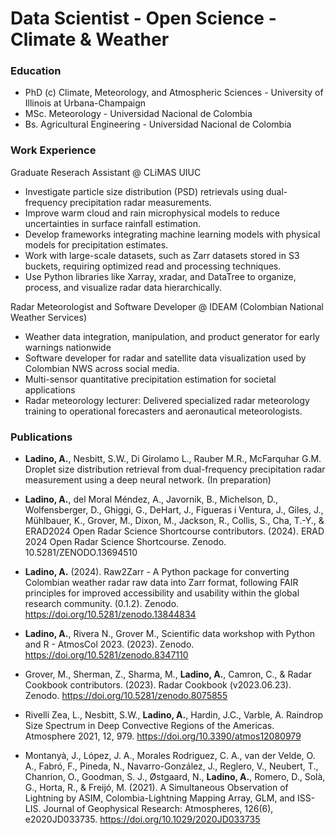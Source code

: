 # Data Scientist - Open Science - Climate & Weather

### Education

- PhD (c) Climate, Meteorology, and Atmospheric Sciences  - 
University of Illinois at Urbana-Champaign
- MSc. Meteorology - Universidad Nacional de Colombia
- Bs. Agricultural Engineering - Universidad Nacional de Colombia


### Work Experience

Graduate Reserach Assistant @ CLiMAS UIUC
  - Investigate particle size distribution (PSD) retrievals using dual-frequency precipitation radar measurements.
  - Improve warm cloud and rain microphysical models to reduce uncertainties in surface rainfall estimation.
  - Develop frameworks integrating machine learning models with physical models for precipitation estimates.
  - Work with large-scale datasets, such as Zarr datasets stored in S3 buckets, requiring optimized read and processing techniques.
  - Use Python libraries like Xarray, xradar, and DataTree to organize, process, and visualize radar data hierarchically.

Radar Meteorologist and Software Developer @ IDEAM (Colombian National Weather Services)
 - Weather data integration, manipulation, and product generator for early warnings nationwide 
 - Software developer for radar and satellite data visualization used by Colombian NWS across social media.
 - Multi-sensor quantitative precipitation estimation for societal applications 
 - Radar meteorology lecturer: Delivered specialized radar meteorology training to operational forecasters and aeronautical meteorologists. 

### Publications

 - **Ladino, A.**, Nesbitt, S.W., Di Girolamo L., Rauber M.R., McFarquhar G.M. Droplet size distribution retrieval from dual-frequency precipitation radar measurement using a deep neural network. (In preparation) 

 

 - **Ladino, A.**, del Moral Méndez, A., Javornik, B., Michelson, D., Wolfensberger, D., Ghiggi, G., DeHart, J., Figueras i Ventura, J., Giles, J., Mühlbauer, K., Grover, M., Dixon, M., Jackson, R., Collis, S., Cha, T.-Y., & ERAD2024 Open Radar Science Shortcourse contributors. (2024). ERAD 2024 Open Radar Science Shortcourse. Zenodo. 10.5281/ZENODO.13694510 

 

 - **Ladino, A.** (2024). Raw2Zarr - A Python package for converting Colombian weather radar raw data into Zarr format, following FAIR principles for improved accessibility and usability within the global research community. (0.1.2). Zenodo. https://doi.org/10.5281/zenodo.13844834  

 

 - **Ladino, A.**, Rivera N., Grover M., Scientific data workshop with Python and R - AtmosCol 2023. (2023). Zenodo. https://doi.org/10.5281/zenodo.8347110 

 

 - Grover, M., Sherman, Z., Sharma, M., **Ladino, A.**, Camron, C., & Radar Cookbook contributors. (2023). Radar Cookbook (v2023.06.23). Zenodo. https://doi.org/10.5281/zenodo.8075855 

 

 - Rivelli Zea, L., Nesbitt, S.W., **Ladino, A.**, Hardin, J.C., Varble, A. Raindrop Size Spectrum in Deep Convective Regions of the Americas. Atmosphere 2021, 12, 979. https://doi.org/10.3390/atmos12080979 

 

 - Montanyà, J., López, J. A., Morales Rodriguez, C. A., van der Velde, O. A., Fabró, F., Pineda, N., Navarro-González, J., Reglero, V., Neubert, T., Chanrion, O., Goodman, S. J., Østgaard, N., **Ladino, A.**, Romero, D., Solà, G., Horta, R., & Freijó, M. (2021). A Simultaneous Observation of Lightning by ASIM, Colombia-Lightning Mapping Array, GLM, and ISS-LIS. Journal of Geophysical Research: Atmospheres, 126(6), e2020JD033735. https://doi.org/10.1029/2020JD033735 

 



